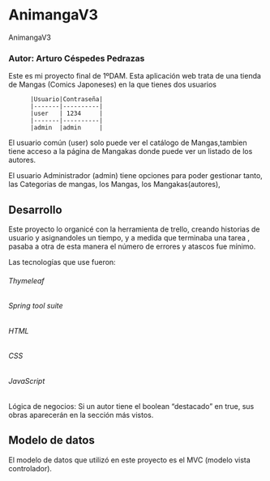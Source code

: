 # AnimangaV3
AnimangaV3

### Autor: Arturo Céspedes Pedrazas

Este es mi proyecto final de 1ºDAM.
Esta aplicación web trata de una tienda de Mangas (Comics Japoneses) en la que tienes dos usuarios
  
  
          |Usuario|Contraseña| 
          |-------|----------|
          |user   | 1234     |
          |-------|----------|
          |admin  |admin     |
          
El usuario común (user) solo puede ver el catálogo de Mangas,tambien tiene acceso a la página de Mangakas donde puede ver un listado de los autores.

El usuario Administrador (admin) tiene opciones para poder gestionar tanto, las Categorias de mangas, los Mangas, los Mangakas(autores),

         
## Desarrollo
Este proyecto lo organicé con la herramienta de trello, creando historias de usuario y asignandoles un tiempo, y a medida que terminaba una tarea , pasaba a otra
de esta manera el número de errores y atascos fue mínimo.

Las tecnologías que use fueron:
   ###### Thymeleaf
   ###### Spring tool suite
   ######  HTML
   ###### CSS
   ###### JavaScript
   ###### 
 
Lógica de negocios: Si un autor tiene el boolean “destacado” en true, sus obras aparecerán en la sección más vistos.
  
## Modelo de datos  
 El modelo de datos que utilizó en este proyecto es el MVC (modelo vista controlador).
 



                     
